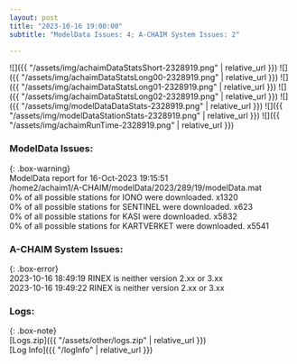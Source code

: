 ```yaml
---
layout: post
title: "2023-10-16 19:00:00"
subtitle: "ModelData Issues: 4; A-CHAIM System Issues: 2"

---
```


![]({{ "/assets/img/achaimDataStatsShort-2328919.png" | relative_url }})
![]({{ "/assets/img/achaimDataStatsLong00-2328919.png" | relative_url }})
![]({{ "/assets/img/achaimDataStatsLong01-2328919.png" | relative_url }})
![]({{ "/assets/img/achaimDataStatsLong02-2328919.png" | relative_url }})
![]({{ "/assets/img/modelDataDataStats-2328919.png" | relative_url }})
![]({{ "/assets/img/modelDataStationStats-2328919.png" | relative_url }})
![]({{ "/assets/img/achaimRunTime-2328919.png" | relative_url }})


### ModelData Issues:  
  
{: .box-warning}  
 ModelData report for 16-Oct-2023 19:15:51   
 /home2/achaim1/A-CHAIM/modelData/2023/289/19/modelData.mat   
 0% of all possible stations for IONO were downloaded. x1320   
 0% of all possible stations for SENTINEL were downloaded. x623   
 0% of all possible stations for KASI were downloaded. x5832   
 0% of all possible stations for KARTVERKET were downloaded. x5541   
  
### A-CHAIM System Issues:  
  
{: .box-error}  
2023-10-16 18:49:19 RINEX is neither version 2.xx or 3.xx  
2023-10-16 19:49:22 RINEX is neither version 2.xx or 3.xx  

### Logs:  
  
{: .box-note}  
[Logs.zip]({{ "/assets/other/logs.zip" | relative_url }})  
[Log Info]({{ "/logInfo" | relative_url }})  
